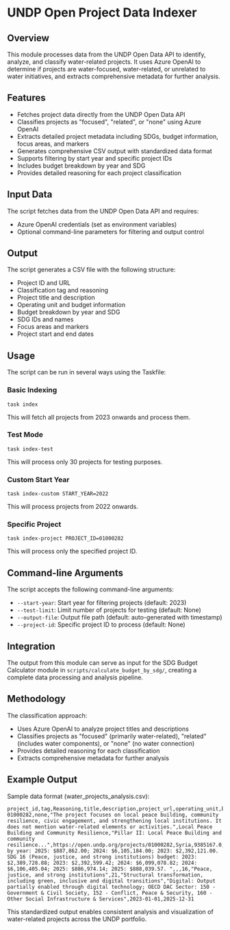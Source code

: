 # UNDP Open Project Data Indexer

## Overview
This module processes data from the UNDP Open Data API to identify, analyze, and classify water-related projects. It uses Azure OpenAI to determine if projects are water-focused, water-related, or unrelated to water initiatives, and extracts comprehensive metadata for further analysis.

## Features
- Fetches project data directly from the UNDP Open Data API
- Classifies projects as "focused", "related", or "none" using Azure OpenAI
- Extracts detailed project metadata including SDGs, budget information, focus areas, and markers
- Generates comprehensive CSV output with standardized data format
- Supports filtering by start year and specific project IDs
- Includes budget breakdown by year and SDG
- Provides detailed reasoning for each project classification

## Input Data
The script fetches data from the UNDP Open Data API and requires:
- Azure OpenAI credentials (set as environment variables)
- Optional command-line parameters for filtering and output control

## Output
The script generates a CSV file with the following structure:
- Project ID and URL
- Classification tag and reasoning
- Project title and description
- Operating unit and budget information
- Budget breakdown by year and SDG
- SDG IDs and names
- Focus areas and markers
- Project start and end dates

## Usage
The script can be run in several ways using the Taskfile:

### Basic Indexing
```
task index
```
This will fetch all projects from 2023 onwards and process them.

### Test Mode
```
task index-test
```
This will process only 30 projects for testing purposes.

### Custom Start Year
```
task index-custom START_YEAR=2022
```
This will process projects from 2022 onwards.

### Specific Project
```
task index-project PROJECT_ID=01000282
```
This will process only the specified project ID.

## Command-line Arguments
The script accepts the following command-line arguments:
- `--start-year`: Start year for filtering projects (default: 2023)
- `--test-limit`: Limit number of projects for testing (default: None)
- `--output-file`: Output file path (default: auto-generated with timestamp)
- `--project-id`: Specific project ID to process (default: None)

## Integration
The output from this module can serve as input for the SDG Budget Calculator module in `scripts/calculate_budget_by_sdg/`, creating a complete data processing and analysis pipeline.

## Methodology
The classification approach:
- Uses Azure OpenAI to analyze project titles and descriptions
- Classifies projects as "focused" (primarily water-related), "related" (includes water components), or "none" (no water connection)
- Provides detailed reasoning for each classification
- Extracts comprehensive metadata for further analysis

## Example Output
Sample data format (water_projects_analysis.csv):
```
project_id,tag,Reasoning,title,description,project_url,operating_unit,budget,expense,budget_breakdown,our_focus,signature_solutions,sdg,sdg_names,focus_area,focus_area_descr,markers,start_date,end_date
01000282,none,"The project focuses on local peace building, community resilience, civic engagement, and strengthening local institutions. It does not mention water-related elements or activities.",Local Peace Building and Community Resilience,"Pillar II: Local Peace Building and community resilience...",https://open.undp.org/projects/01000282,Syria,9385167.0,3264374.0,"Budget by year: 2025: $887,862.00; 2024: $6,105,184.00; 2023: $2,392,121.00. SDG 16 (Peace, justice, and strong institutions) budget: 2023: $2,389,728.88; 2023: $2,392,599.42; 2024: $6,099,078.82; 2024: $6,106,405.04; 2025: $886,974.14; 2025: $888,039.57. ",,,16,"Peace, justice, and strong institutions",21,"Structural transformation, including green, inclusive and digital transitions","Digital: Output partially enabled through digital technology; OECD DAC Sector: 150 - Government & Civil Society, 152 - Conflict, Peace & Security, 160 - Other Social Infrastructure & Services",2023-01-01,2025-12-31
```

This standardized output enables consistent analysis and visualization of water-related projects across the UNDP portfolio.
